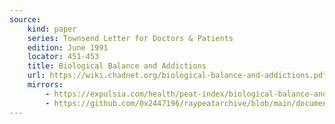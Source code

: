 ```yaml
---
source:
    kind: paper
    series: Townsend Letter for Doctors & Patients
    edition: June 1991
    locator: 451-453
    title: Biological Balance and Addictions
    url: https://wiki.chadnet.org/biological-balance-and-addictions.pdf
    mirrors:
        - https://expulsia.com/health/peat-index/biological-balance-and-addictions.pdf
        - https://github.com/0x2447196/raypeatarchive/blob/main/documents/newsletters/biological-balance-and-addictions.txt
---
```

